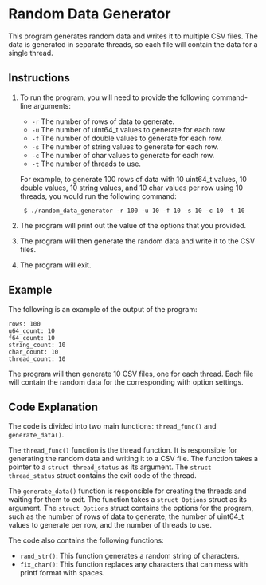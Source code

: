# Random Data Generator

This program generates random data and writes it to multiple CSV files. The data is generated in separate threads, so each file will contain the data for a single thread.

## Instructions

1. To run the program, you will need to provide the following command-line arguments:

    * `-r` The number of rows of data to generate.
    * `-u` The number of uint64_t values to generate for each row.
    * `-f` The number of double values to generate for each row.
    * `-s` The number of string values to generate for each row.
    * `-c` The number of char values to generate for each row.
    * `-t` The number of threads to use.

    For example, to generate 100 rows of data with 10 uint64_t values, 10 double values, 10 string values, and 10 char values per row using 10 threads, you would run the following command:

        $ ./random_data_generator -r 100 -u 10 -f 10 -s 10 -c 10 -t 10

2. The program will print out the value of the options that you provided.
3. The program will then generate the random data and write it to the CSV files.
4. The program will exit.

## Example

The following is an example of the output of the program:

    rows: 100
    u64_count: 10
    f64_count: 10
    string_count: 10
    char_count: 10
    thread_count: 10

The program will then generate 10 CSV files, one for each thread. Each file will contain the random data for the corresponding with option settings.

## Code Explanation

The code is divided into two main functions: `thread_func()` and `generate_data()`.

The `thread_func()` function is the thread function. It is responsible for generating the random data and writing it to a CSV file. The function takes a pointer to a `struct thread_status` as its argument. The `struct thread_status` struct contains the exit code of the thread.

The `generate_data()` function is responsible for creating the threads and waiting for them to exit. The function takes a `struct Options` struct as its argument. The `struct Options` struct contains the options for the program, such as the number of rows of data to generate, the number of uint64_t values to generate per row, and the number of threads to use.

The code also contains the following functions:

* `rand_str()`: This function generates a random string of characters.
* `fix_char()`: This function replaces any characters that can mess with printf format with spaces.
